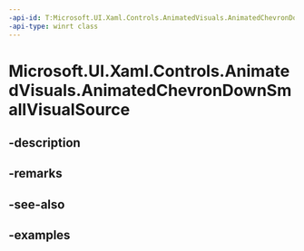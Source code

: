 ```yaml
---
-api-id: T:Microsoft.UI.Xaml.Controls.AnimatedVisuals.AnimatedChevronDownSmallVisualSource
-api-type: winrt class
---
```


# Microsoft.UI.Xaml.Controls.AnimatedVisuals.AnimatedChevronDownSmallVisualSource

<!--
public sealed class AnimatedChevronDownSmallVisualSource : Microsoft.UI.Xaml.Controls.IAnimatedVisualSource2
-->


## -description

## -remarks

## -see-also

## -examples


